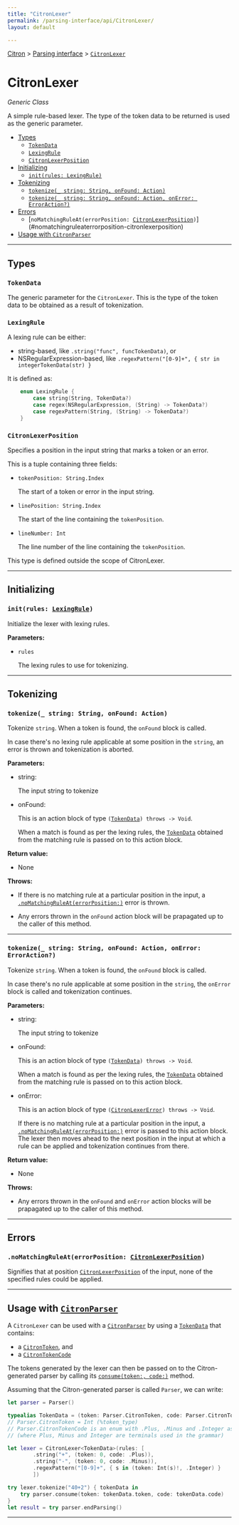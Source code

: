 ```yaml
---
title: "CitronLexer"
permalink: /parsing-interface/api/CitronLexer/
layout: default

---
```


[Citron] > [Parsing interface] > [`CitronLexer`]

[Citron]: /citron/
[Parsing interface]: /citron/parsing-interface/
[`CitronLexer`]: .

# CitronLexer

_Generic Class_

A simple rule-based lexer. The type of the token data to be returned is
used as the generic parameter.

  - [Types](#types)
     - [`TokenData`](#tokendata)
     - [`LexingRule`](#lexingrule)
     - [`CitronLexerPosition`](#citronlexerposition)
  - [Initializing](#initializing)
     - [`init(rules: LexingRule)`](#initrules-lexingrule)
  - [Tokenizing](#tokenizing)
     - [`tokenize(_ string: String, onFound: Action)`](#tokenize_-string-string-onfound-action)
     - [`tokenize(_ string: String, onFound: Action, onError: ErrorAction?)`](#tokenize_-string-string-onfound-action-onerror-erroraction)
  - [Errors](#errors)
     - [`noMatchingRuleAt(errorPosition: `[`CitronLexerPosition`]`)`](#nomatchingruleaterrorposition-citronlexerposition)
  - [Usage with `CitronParser`](#usage-with-citronparser)

---

## Types

### `TokenData`

The generic parameter for the `CitronLexer`. This is the type of the
token data to be obtained as a result of tokenization.

### `LexingRule`

A lexing rule can be either:
  - string-based, like `.string("func", funcTokenData)`, or
  - NSRegularExpression-based, like `.regexPattern("[0-9]+", { str in integerTokenData(str) }`

It is defined as:

~~~ Swift
    enum LexingRule {
        case string(String, TokenData?)
        case regex(NSRegularExpression, (String) -> TokenData?)
        case regexPattern(String, (String) -> TokenData?)
    }
~~~

### `CitronLexerPosition`

Specifies a position in the input string that marks a token or an error.

This is a tuple containing three fields:

  - `tokenPosition: String.Index`

    The start of a token or error in the input string.

  - `linePosition: String.Index`

    The start of the line containing the `tokenPosition`.

  - `lineNumber: Int`

    The line number of the line containing the `tokenPosition`.

This type is defined outside the scope of CitronLexer.

---

## Initializing

### `init(rules: `[`LexingRule`]`)`

Initialize the lexer with lexing rules.

**Parameters:**

  - `rules`

    The lexing rules to use for tokenizing.

---

## Tokenizing

### `tokenize(_ string: String, onFound: Action)`

Tokenize `string`. When a token is found, the `onFound` block is called.

In case there's no lexing rule applicable at some position in the `string`,
an error is thrown and tokenization is aborted.

**Parameters:**

  - string:

    The input string to tokenize

  - onFound:

    This is an action block of type `(`[`TokenData`]`) throws -> Void`.

    When a match is found as per the lexing rules, the [`TokenData`]
    obtained from the matching rule is passed on to this action block.

**Return value:**

  - None

**Throws:**

  - If there is no matching rule at a particular position in the input,
    a [`.noMatchingRuleAt(errorPosition:)`] error is thrown.

  - Any errors thrown in the `onFound` action block
    will be prapagated up to the caller of this method.

---

### `tokenize(_ string: String, onFound: Action, onError: ErrorAction?)`

Tokenize `string`. When a token is found, the `onFound` block is called.

In case there's no rule applicable at some position in the `string`,
the `onError` block is called and tokenization continues.

**Parameters:**

  - string:

    The input string to tokenize

  - onFound:

    This is an action block of type `(`[`TokenData`]`) throws -> Void`.

    When a match is found as per the lexing rules, the [`TokenData`]
    obtained from the matching rule is passed on to this action block.

  - onError:

    This is an action block of type `(`[`CitronLexerError`]`) throws -> Void`.

    If there is no matching rule at a particular position in the input,
    a [`.noMatchingRuleAt(errorPosition:)`][`CitronLexerError`] error is
    passed to this action block. The lexer then moves ahead to the next
    position in the input at which a rule can be applied and
    tokenization continues from there.

**Return value:**

  - None

**Throws:**

  - Any errors thrown in the `onFound` and `onError` action blocks
    will be prapagated up to the caller of this method.

---

## Errors

### `.noMatchingRuleAt(errorPosition: `[`CitronLexerPosition`]`)`

Signifies that at position [`CitronLexerPosition`] of the input, none of the
specified rules could be applied.

---

## Usage with [`CitronParser`]

A `CitronLexer` can be used with a [`CitronParser`] by using a
[`TokenData`] that contains:
  - a [`CitronToken`], and
  - a [`CitronTokenCode`]

The tokens generated by the lexer can then be passed on to the
Citron-generated parser by calling its [`consume(token:, code:)`]
method.

[`consume(token:, code:)`]: ../CitronParser/#consumetoken-citrontoken-tokencode-citrontokencode

Assuming that the Citron-generated parser is called `Parser`, we can
write:

~~~ Swift
let parser = Parser()

typealias TokenData = (token: Parser.CitronToken, code: Parser.CitronTokenCode)
// Parser.CitronToken = Int (%token_type)
// Parser.CitronTokenCode is an enum with .Plus, .Minus and .Integer as values
// (where Plus, Minus and Integer are terminals used in the grammar)

let lexer = CitronLexer<TokenData>(rules: [
        .string("+", (token: 0, code: .Plus)),
        .string("-", (token: 0, code: .Minus)),
        .regexPattern("[0-9]+", { s in (token: Int(s)!, .Integer) }
        ])

try lexer.tokenize("40+2") { tokenData in
    try parser.consume(token: tokenData.token, code: tokenData.code)
}
let result = try parser.endParsing()
~~~

---

[`LexingRule`]: #lexingrule
[`TokenData`]: #tokendata
[`CitronLexerError`]: #nomatchingruleaterrorposition-citronlexerposition
[`.noMatchingRuleAt(errorPosition:)`]: #nomatchingruleaterrorposition-citronlexerposition
[`CitronLexerPosition`]: #citronlexerposition
[`CitronParser`]: ../CitronParser/#citronparser
[`CitronToken`]: ../CitronParser/#citrontoken
[`CitronTokenCode`]: ../CitronParser/#citrontokencode

